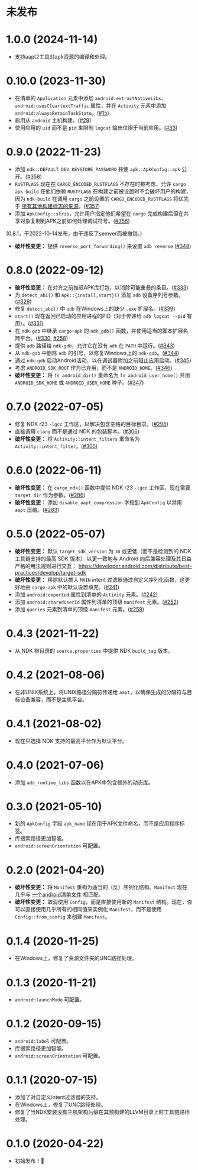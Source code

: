 # 未发布

# 1.0.0 (2024-11-14)

- 支持aapt2工具对apk资源的编译和处理。

# 0.10.0 (2023-11-30)

- 在清单的 `Application` 元素中添加 `android:extractNativeLibs`、`android:usesCleartextTraffic` 属性，并在 `Activity` 元素中添加 `android:alwaysRetainTaskState`。([#15](https://github.com/rust-mobile/cargo-apk/pull/15))
- 启用从 `android` 主机构建。([#29](https://github.com/rust-mobile/cargo-apk/pull/29))
- 使用应用的 `uid` 而不是 `pid` 来限制 `logcat` 输出仅限于当前应用。([#33](https://github.com/rust-mobile/cargo-apk/pull/33))

# 0.9.0 (2022-11-23)

- 添加 `ndk::DEFAULT_DEV_KEYSTORE_PASSWORD` 并使 `apk::ApkConfig::apk` 公开。([#358](https://github.com/rust-windowing/android-ndk-rs/pull/358))
- `RUSTFLAGS` 现在在 `CARGO_ENCODED_RUSTFLAGS` 不存在时被考虑，允许 `cargo apk build` 在他们依赖 `RUSTFLAGS` 在构建之前被设置时不会破坏用户的构建，
  因为 `ndk-build` 在调用 `cargo` 之前设置的 `CARGO_ENCODED_RUSTFLAGS` 将优先于 [所有其他构建标志的来源](https://doc.rust-lang.org/cargo/reference/config.html#buildrustflags)。([#357](https://github.com/rust-windowing/android-ndk-rs/pull/357))
- 添加 `ApkConfig::strip`，允许用户指定他们希望在 `cargo` 完成构建后但在共享对象复制到APK之前如何处理调试符号。([#356](https://github.com/rust-windowing/android-ndk-rs/pull/356))

(0.8.1，于2022-10-14发布，由于违反了semver而被撤销。)

- **破坏性变更：** 提供 `reverse_port_forwarding()` 来设置 `adb reverse` ([#348](https://github.com/rust-windowing/android-ndk-rs/pull/348))

# 0.8.0 (2022-09-12)

- **破坏性变更：** 在对齐之前推迟APK库打包，以消除可能重叠的条目。([#333](https://github.com/rust-windowing/android-ndk-rs/pull/333))
- 为 `detect_abi()` 和 `Apk::{install,start}()` 添加 `adb` 设备序列号参数。([#329](https://github.com/rust-windowing/android-ndk-rs/pull/329))
- 修复 `detect_abi()` 中 `adb` 在Windows上的缺少 `.exe` 扩展名。([#339](https://github.com/rust-windowing/android-ndk-rs/pull/339))
- `start()` 现在返回已启动的应用进程的PID（对于传递给 `adb logcat --pid` 有用）。([#331](https://github.com/rust-windowing/android-ndk-rs/pull/331))
- 在 `ndk-gdb` 中继承 `cargo-apk` 的 `ndk_gdb()` 函数，并使用适当的脚本扩展名跨平台。([#330](https://github.com/rust-windowing/android-ndk-rs/pull/330), [#258](https://github.com/rust-windowing/android-ndk-rs/pull/258))
- 提供 `adb` 路径给 `ndk-gdb`，允许它在没有 `adb` 在 `PATH` 中运行。([#343](https://github.com/rust-windowing/android-ndk-rs/pull/343))
- 从 `ndk-gdb` 中删除 `adb` 的引号，以修复Windows上的 `ndk-gdb`。([#344](https://github.com/rust-windowing/android-ndk-rs/pull/344))
- 通过 `ndk-gdb` 启动Android活动，以在调试器附加之前阻止应用启动。([#345](https://github.com/rust-windowing/android-ndk-rs/pull/345))
- 考虑 `ANDROID_SDK_ROOT` 作为已弃用，而不是 `ANDROID_HOME`。([#346](https://github.com/rust-windowing/android-ndk-rs/pull/346))
- **破坏性变更：** 将 `fn android_dir()` 重命名为 `fn android_user_home()` 并用 `ANDROID_SDK_HOME` 或 `ANDROID_USER_HOME` 种子。([#347](https://github.com/rust-windowing/android-ndk-rs/pull/347))

# 0.7.0 (2022-07-05)

- 修复 NDK r23 `-lgcc` 工作区，以解决包含空格的目标目录。([#298](https://github.com/rust-windowing/android-ndk-rs/pull/298))
- 直接调用 `clang` 而不是通过 NDK 的包装脚本。([#306](https://github.com/rust-windowing/android-ndk-rs/pull/306))
- **破坏性变更：** 将 `Activity::intent_filters` 重命名为 `Activity::intent_filter`。([#305](https://github.com/rust-windowing/android-ndk-rs/pull/305))

# 0.6.0 (2022-06-11)

- **破坏性变更：** 在 `cargo_ndk()` 函数中提供 NDK r23 `-lgcc` 工作区，现在需要 `target_dir` 作为参数。([#286](https://github.com/rust-windowing/android-ndk-rs/pull/286))
- **破坏性变更：** 添加 `disable_aapt_compression` 字段到 `ApkConfig` 以禁用 `aapt` 压缩。([#283](https://github.com/rust-windowing/android-ndk-rs/pull/283))

# 0.5.0 (2022-05-07)

- **破坏性变更：** 默认 `target_sdk_version` 为 `30` 或更低（而不是检测到的 NDK 工具链支持的最高 SDK 版本）
  以更一致地与 Android 向后兼容处理及其日益严格的用法规则进行交互：
  <https://developer.android.com/distribute/best-practices/develop/target-sdk>
- **破坏性变更：** 移除默认插入 `MAIN` intent 过滤器通过自定义序列化函数，这更好地由
  `cargo-apk` 中的默认设置填充。([#241](https://github.com/rust-windowing/android-ndk-rs/pull/241))
- 添加 `android:exported` 属性到清单的 `Activity` 元素。([#242](https://github.com/rust-windowing/android-ndk-rs/pull/242))
- 添加 `android:sharedUserId` 属性到清单的顶级 `manifest` 元素。([#252](https://github.com/rust-windowing/android-ndk-rs/pull/252))
- 添加 `queries` 元素到清单的顶级 `manifest` 元素。([#259](https://github.com/rust-windowing/android-ndk-rs/pull/259))

# 0.4.3 (2021-11-22)

- 从 NDK 根目录的 `source.properties` 中提供 NDK `build_tag` 版本。

# 0.4.2 (2021-08-06)

- 在非UNIX系统上，将UNIX路径分隔符传递给 `aapt`，以确保生成的分隔符与目标设备兼容，而不是主机平台。

# 0.4.1 (2021-08-02)

- 现在只选择 NDK 支持的最高平台作为默认平台。

# 0.4.0 (2021-07-06)

- 添加 `add_runtime_libs` 函数以在APK中包含额外的动态库。

# 0.3.0 (2021-05-10)

- 新的 `ApkConfig` 字段 `apk_name` 现在用于APK文件命名，而不是应用程序标签。
- 库搜索路径更加智能。
- `android:screenOrientation` 可配置。

# 0.2.0 (2021-04-20)

- **破坏性变更：** 将 `Manifest` 重构为适当的（反）序列化结构。`Manifest` 现在几乎与 [一个android清单文件](https://developer.android.com/guide/topics/manifest/manifest-element) 相匹配。
- **破坏性变更：** 取消使用 `Config`，而是直接使用新的 `Manifest` 结构。现在，你可以直接使用几乎所有的相同值来实例化 `Manifest`，而不是使用 `Config::from_config` 来创建 `Manifest`。

# 0.1.4 (2020-11-25)

- 在Windows上，修复了资源文件夹的UNC路径处理。

# 0.1.3 (2020-11-21)

- `android:launchMode` 可配置。

# 0.1.2 (2020-09-15)

- `android:label` 可配置。
- 库搜索路径更加智能。
- `android:screenOrientation` 可配置。

# 0.1.1 (2020-07-15)

- 添加了对自定义intent过滤器的支持。
- 在Windows上，修复了UNC路径处理。
- 修复了当NDK安装没有主机架构后缀在其预构建的LLVM目录上时工具链路径处理。

# 0.1.0 (2020-04-22)

- 初始发布！🎉
